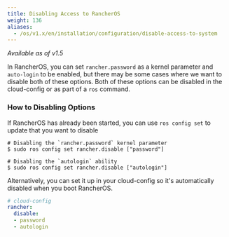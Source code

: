 ```yaml
---
title: Disabling Access to RancherOS
weight: 136
aliases:
  - /os/v1.x/en/installation/configuration/disable-access-to-system
---
```


_Available as of v1.5_

In RancherOS, you can set `rancher.password` as a kernel parameter and `auto-login` to be enabled, but there may be some cases where we want to disable both of these options. Both of these options can be disabled in the cloud-config or as part of a `ros` command. 

### How to Disabling Options

If RancherOS has already been started, you can use `ros config set` to update that you want to disable 

```
# Disabling the `rancher.password` kernel parameter
$ sudo ros config set rancher.disable ["password"]

# Disabling the `autologin` ability
$ sudo ros config set rancher.disable ["autologin"]
```

Alternatively, you can set it up in your cloud-config so it's automatically disabled when you boot RancherOS.


```yaml
# cloud-config
rancher:
  disable:
  - password
  - autologin
```
